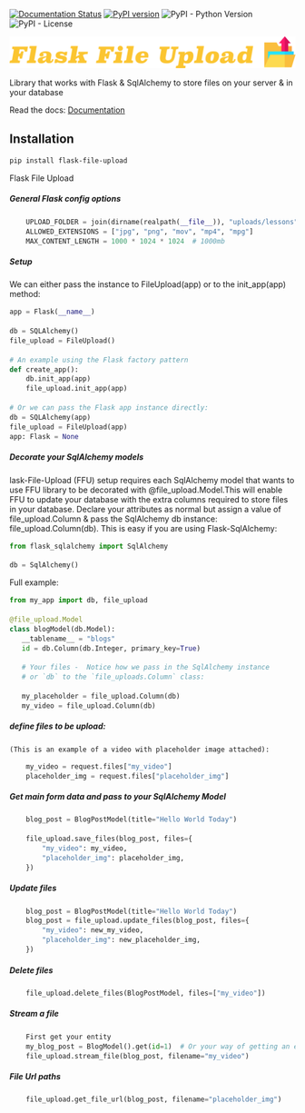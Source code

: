[![Documentation Status](https://readthedocs.org/projects/flask-file-upload/badge/?version=latest)](https://flask-file-upload.readthedocs.io/en/latest/?badge=latest)
[![PyPI version](https://badge.fury.io/py/flask-file-upload.svg)](https://badge.fury.io/py/flask-file-upload)
![PyPI - Python Version](https://img.shields.io/pypi/pyversions/flask-file-upload)
![PyPI - License](https://img.shields.io/pypi/l/flask-file-upload?color=yellow)

![FlaskFileUpload](assets/logo.png?raw=true "Title")

Library that works with Flask & SqlAlchemy to store
files on your server & in your database

Read the docs: [Documentation](https://flask-file-upload.readthedocs.io/en/latest/)

## Installation

```bash
pip install flask-file-upload
```

Flask File Upload


##### General Flask config options
````python
    UPLOAD_FOLDER = join(dirname(realpath(__file__)), "uploads/lessons")
    ALLOWED_EXTENSIONS = ["jpg", "png", "mov", "mp4", "mpg"]
    MAX_CONTENT_LENGTH = 1000 * 1024 * 1024  # 1000mb
````


##### Setup
We can either pass the instance to FileUpload(app) or to the init_app(app) method:
````python
app = Flask(__name__)

db = SQLAlchemy()
file_upload = FileUpload()

# An example using the Flask factory pattern
def create_app():
    db.init_app(app)
    file_upload.init_app(app)

# Or we can pass the Flask app instance directly:
db = SQLAlchemy(app)
file_upload = FileUpload(app)
app: Flask = None
````


##### Decorate your SqlAlchemy models
lask-File-Upload (FFU) setup requires each SqlAlchemy model that wants to use FFU
library to be decorated with @file_upload.Model.This will enable FFU to update your
database with the extra columns required to store files in your database.
Declare your attributes as normal but assign a value of file_upload.Column &
pass the SqlAlchemy db instance: file_upload.Column(db).
This is easy if you are using Flask-SqlAlchemy:
```python
from flask_sqlalchemy import SqlAlchemy

db = SqlAlchemy()
```
Full example:
 ````python
from my_app import db, file_upload

@file_upload.Model
class blogModel(db.Model):
    __tablename__ = "blogs"
    id = db.Column(db.Integer, primary_key=True)

    # Your files -  Notice how we pass in the SqlAlchemy instance
    # or `db` to the `file_uploads.Column` class:

    my_placeholder = file_upload.Column(db)
    my_video = file_upload.Column(db)
````

##### define files to be upload:
    (This is an example of a video with placeholder image attached):
````python
    my_video = request.files["my_video"]
    placeholder_img = request.files["placeholder_img"]
````


##### Get main form data and pass to your SqlAlchemy Model
````python
    blog_post = BlogPostModel(title="Hello World Today")
    
    file_upload.save_files(blog_post, files={
        "my_video": my_video,
        "placeholder_img": placeholder_img,
    })
````

##### Update files
````python
    blog_post = BlogPostModel(title="Hello World Today")
    blog_post = file_upload.update_files(blog_post, files={
        "my_video": new_my_video,
        "placeholder_img": new_placeholder_img,
    })
````


##### Delete files
````python
    file_upload.delete_files(BlogPostModel, files=["my_video"])
````


##### Stream a file
````python
    First get your entity
    my_blog_post = BlogModel().get(id=1)  # Or your way of getting an entity
    file_upload.stream_file(blog_post, filename="my_video")
````


##### File Url paths
````python
    file_upload.get_file_url(blog_post, filename="placeholder_img")
````

